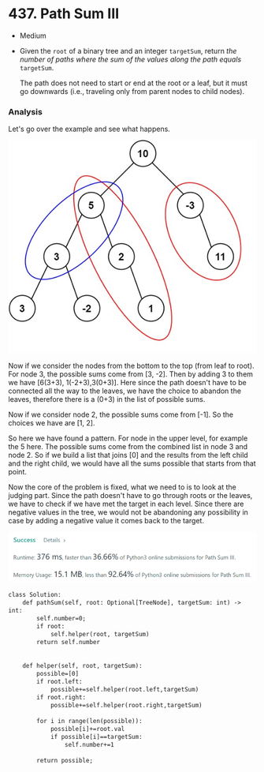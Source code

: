 # 437. Path Sum III

* Medium
*   Given the `root` of a binary tree and an integer `targetSum`, return _the number of paths where the sum of the values along the path equals_ `targetSum`.

    The path does not need to start or end at the root or a leaf, but it must go downwards (i.e., traveling only from parent nodes to child nodes).

### Analysis&#x20;

Let's go over the example and see what happens.&#x20;

![Example:  targetSum=8, output=3](<../.gitbook/assets/image (12).png>)

Now if we consider the nodes from the bottom to the top (from leaf to root). For node 3, the possible sums come from \[3, -2]. Then by adding 3 to them we have \[6(3+3), 1(-2+3),3(0+3)]. Here since the path doesn't have to be connected all the way to the leaves, we have the choice to abandon the leaves, therefore there is a (0+3) in the list of possible sums.&#x20;

Now if we consider node 2, the possible sums come from \[-1]. So the choices we have are \[1, 2].&#x20;

So here we have found a pattern. For node in the upper level, for example the 5 here. The possible sums come from the combined list in node 3 and node 2. So if we build a list that joins \[0] and the results from the left child and the right child, we would have all the sums possible that starts from that point.&#x20;

Now the core of the problem is fixed, what we need to is to look at the judging part. Since the path doesn't have to go through roots or the leaves, we have to check if we have met the target in each level. Since there are negative values in the tree, we would not be abandoning any possibility in case by adding a negative value it comes back to the target.&#x20;

![](<../.gitbook/assets/image (29).png>)

```
class Solution:
    def pathSum(self, root: Optional[TreeNode], targetSum: int) -> int:
        self.number=0;
        if root:
            self.helper(root, targetSum)
        return self.number
        
        
    def helper(self, root, targetSum):
        possible=[0]
        if root.left:
            possible+=self.helper(root.left,targetSum)
        if root.right:
            possible+=self.helper(root.right,targetSum)            
            
        for i in range(len(possible)):
            possible[i]+=root.val
            if possible[i]==targetSum:
                self.number+=1
        
        return possible;
```
